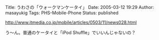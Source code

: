 Title: うわさの「ウォークマンケータイ」
Date: 2005-03-12 19:29
Author: masayukig
Tags: PHS-Mobile-Phone
Status: published

<http://www.itmedia.co.jp/mobile/articles/0503/11/news028.html>

う〜ん。普通のケータイと「iPod Shuffle」でいいんじゃないの？

